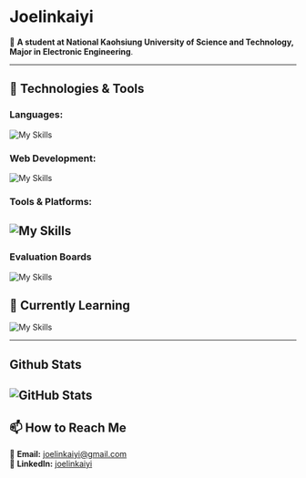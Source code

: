 # **Joelinkaiyi**  

🏫 **A student at National Kaohsiung University of Science and Technology, Major in Electronic Engineering**.  

---

## 🔧 **Technologies & Tools**  

### **Languages:**  
![My Skills](https://skillicons.dev/icons?i=c,cpp,java,php,js,python,rust&theme=dark)


### **Web Development:**  
![My Skills](https://skillicons.dev/icons?i=html,css,react,nodejs,express&theme=dark)

### **Tools & Platforms:**  
![My Skills](https://skillicons.dev/icons?i=git,github,aws,azure,vscode&theme=dark)
---
### Evaluation Boards
![My Skills](https://skillicons.dev/icons?i=arduino&theme=dark)
## 🌱 **Currently Learning**  
![My Skills](https://skillicons.dev/icons?i=opencv,reactnative,astro&theme=dark)

---
## Github Stats
![GitHub Stats](https://github-readme-stats.vercel.app/api?username=joelinkaiyi&show_icons=true&theme=radical)
---
## 📫 **How to Reach Me** 
📧 **Email:** [joelinkaiyi@gmail.com](mailto:joelinkaiyi@gmail.com)  
💼 **LinkedIn:** [joelinkaiyi](https://www.linkedin.com/in/joelinkaiyi-dev/)  


